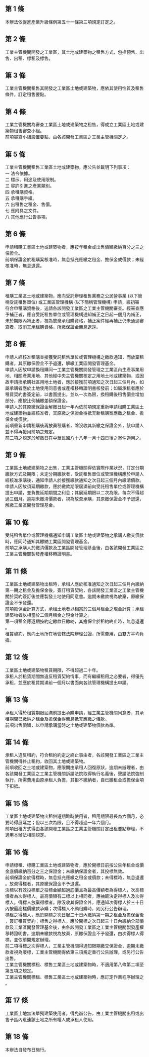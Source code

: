 第 1 條
-------
本辦法依促進產業升級條例第五十一條第三項規定訂定之。

第 2 條
-------
工業主管機關開發之工業區，其土地或建築物之租售方式，包括預售、出  
售、出租、標租及標售。

第 3 條
-------
工業主管機關租售其開發之工業區土地或建築物，應依其使用性質及租售  
條件，訂定租售要點。

第 4 條
-------
工業主管機關為審查工業區土地或建築物之租售，得成立工業區土地或建  
築物租售審查小組。  
前項審查小組設置要點，由各該開發工業區之工業主管機關定之。

第 5 條
-------
工業主管機關租售工業區土地或建築物，應公告並載明下列事項：  
一  法令依據。  
二  標示、用途及使用限制。  
三  容許引進之產業類別。  
四  承租購資格。  
五  承租購手續。  
六  出租售之租金、售價。  
七  應附具之文件。  
八  其他應行公告事項。

第 6 條
-------
申請租購工業區土地或建築物者，應按年租金或出售價額繳納百分之三之  
保證金。  
前項保證金於租購案核准時，無息抵充應繳之租金、擔保金或價款；未經  
核准時，無息退還。

第 7 條
-------
租購工業區土地或建築物，應向受託辦理租售業務之公民營事業 (以下簡  
稱受託租售單位) 或工業區管理機構 (以下簡稱管理機構) 申請，經初審  
符合申租購資格後，送請各該開發工業區之工業主管機關審查。經審查應  
予補正者，應自受託租售單位或管理機構通知補正之日起一個月內補正，  
未於期限內補正者，視為放棄承租購資格，補正案件經再補正仍未通過審  
查者，取消其承租購資格，所繳保證金無息退還。

第 8 條
-------
申請人經核准租購並接獲受託租售單位或管理機構之繳款通知，而放棄租  
購者，其原繳保證金不予退還，解繳工業區開發管理基金。  
申請人因故申請換租購同一工業主管機關開發管理之工業區內生產事業用  
地、相關產業用地、其他經中央主管機關核定之用地土地或建築物，或因  
故申請換承購社區用地土地者，應於接獲前項通知之次日起三個月內，如  
屬承購者應於土地使用同意書或產權移轉證明書核發前；如屬承租者應於  
租賃契約書簽定前，以書面提出，並以一次為限，換租購後租售價金增加  
部分，應按比例補繳差額保證金。  
申請人於其原繳保證金解繳日起一年內依前項規定重新申請租購工業區土  
地或建築物並經核准者，其原繳之保證金得抵充新租購案應繳之租金、擔  
保金或價款。  
前項重新申請租購後再放棄租購者，除沒收其新繳之保證金外，該申請人  
並不得再援用前項之規定。  
前二項之規定於解繳日在中華民國八十八年一月十四日後之案件適用之。

第 9 條
-------
工業區土地或建築物之出售，工業主管機關得依實際作業狀況，訂定分期  
繳款方式及期限；未定分期繳款者，受託租售單位或管理機構應於申請人  
經核准承購後，通知申請人於接獲繳款通知之次日起三個月內繳清價款。  
申請人因故須延期繳款，應於繳款期限屆滿前向受託租售單位或管理機構  
提出申請，並負擔延期期間之利息；其展延期限以二次為限，每次不得超  
過三個月。逾期未繳清價款者，視為放棄承購，其原繳保證金不予退還，  
解繳工業區開發管理基金。

第 10 條
--------
受託租售單位或管理機構通知申購工業區土地或建築物之承購人繳交價款  
時，應同時通知其繳納工業區開發管理基金。  
前項之承購人於繳清價款及工業區開發管理基金後，由各該開發工業區之  
工業主管機關製發產權移轉證明書。

第 11 條
--------
工業區土地或建築物出租時，承租人應於核准通知之次日起三個月內繳納  
第一期之租金及擔保金後，簽訂租賃契約，各該開發工業區之工業主管機  
關於契約簽訂後並應製發土地使用同意書。逾期未繳款視為放棄，原繳保  
證金不予發還。  
前項擔保金計算方式，承租土地者以相當於三個月租金之現金計算；承租  
建築物者以相當於二個月租金之現金計算之。  
第一項租金應逐期按約定繳款日繳納，其擔保金於租約終止時，無息退還  
。  
租賃契約，應向土地所在地管轄法院辦理公證，所需費用，由雙方平均負  
擔。

第 12 條
--------
工業區土地或建築物租賃期限，不得超過二十年。  
承租人於租賃期間無違反租賃契約情事，而有繼續租用之必要者，得優先  
承租，並應於租賃期滿前一個月以書面向各該管理機構提出申請。

第 13 條
--------
承租人得於租賃期限屆滿前提出承購申請，經工業主管機關同意者，其承  
租期間已繳納之租金及擔保金得無息抵充應繳之價款。  
前項出售價額，以申請承購當時之土地或建築物價款為準。

第 14 條
--------
承租人違反租約，符合租約約定之終止事由者，各該開發工業區之工業主  
管機關得終止租約，收回其土地或建築物。  
前項收回之土地或建築物，應限期由承租人回復原狀，逾期未辦理者，由  
各該開發工業區之工業主管機關訴請法院取得執行名義後，聲請法院強制  
執行，所需費用由原承租人負擔，其拒不繳納者，自已繳租金或擔保金項  
下扣抵。

第 15 條
--------
工業區土地或建築物出租供短期臨時使用者，租用期限最長為六個月，必  
要時得展延之；但以三次為限，且不得超過一年六個月。  
前項出租方式得由各該開發工業區之工業主管機關訂定出租要點辦理，不  
適用本辦法相關規定。

第 16 條
--------
申請標租、標購工業區土地或建築物者，應於開標日前按公告年租金或價  
金底價繳納百分之三之保證金；未繳納保證金者，其投標無效。  
前項保證金於得標時，無息抵充應繳之租金或價款；未得標時，無息退還  
。放棄得標者，其原繳保證金不予退還。  
決標以有效投標單之投標金額超過底價且為最高價額者為得標人，次高標  
價者為次得標人。最高價額有二標以上相同者，應抽籤決定得標人及次得  
標人。得標人放棄得標者，除沒收其保證金外，應通知次得標人於三十日  
內按最高標價繳款承購；次得標人不願租購時，則另行公告辦理。  
標租之得標人，應於開標之次日起三十日內繳納第一期之租金及擔保金後  
，簽訂租賃契約；標售之得標人，應於開標之次日起三十日內繳納全部價  
款及工業區開發管理基金後，由各該開發工業區之工業主管機關製發產權  
移轉證明書。逾期未繳款視為放棄，原繳保證金不予發還，由次得標人得  
標，並依前開規定辦理。  
前二項得標之次得標人，工業主管機關得通知限期繳交保證金，逾期未繳  
款者視為廢標，工業主管機關得依第三項規定重行公告辦理，或另行公告  
出售。  
工業主管機關標租、標售工業區土地或建築物時，不適用第八條第二項至  
第五項之規定。  
工業主管機關標租、標售工業區土地或建築物時，應訂定作業程序辦理之  
。

第 17 條
--------
工業區土地無法單獨建築使用者，得免辦公告，由工業主管機關出租或出  
售予區內毗連該土地之所有權人或承租人使用。

第 18 條
--------
本辦法自發布日施行。

